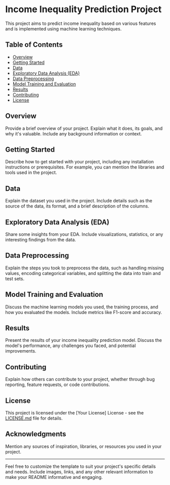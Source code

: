 # Income Inequality Prediction Project

This project aims to predict income inequality based on various features and is implemented using machine learning techniques.

## Table of Contents

- [Overview](#overview)
- [Getting Started](#getting-started)
- [Data](#data)
- [Exploratory Data Analysis (EDA)](#exploratory-data-analysis-eda)
- [Data Preprocessing](#data-preprocessing)
- [Model Training and Evaluation](#model-training-and-evaluation)
- [Results](#results)
- [Contributing](#contributing)
- [License](#license)

## Overview

Provide a brief overview of your project. Explain what it does, its goals, and why it's valuable. Include any background information or context.

## Getting Started

Describe how to get started with your project, including any installation instructions or prerequisites. For example, you can mention the libraries and tools used in the project.

## Data

Explain the dataset you used in the project. Include details such as the source of the data, its format, and a brief description of the columns.

## Exploratory Data Analysis (EDA)

Share some insights from your EDA. Include visualizations, statistics, or any interesting findings from the data.

## Data Preprocessing

Explain the steps you took to preprocess the data, such as handling missing values, encoding categorical variables, and splitting the data into train and test sets.

## Model Training and Evaluation

Discuss the machine learning models you used, the training process, and how you evaluated the models. Include metrics like F1-score and accuracy.

## Results

Present the results of your income inequality prediction model. Discuss the model's performance, any challenges you faced, and potential improvements.

## Contributing

Explain how others can contribute to your project, whether through bug reporting, feature requests, or code contributions.

## License

This project is licensed under the [Your License] License - see the [LICENSE.md](LICENSE.md) file for details.

## Acknowledgments

Mention any sources of inspiration, libraries, or resources you used in your project.

---

Feel free to customize the template to suit your project's specific details and needs. Include images, links, and any other relevant information to make your README informative and engaging.


